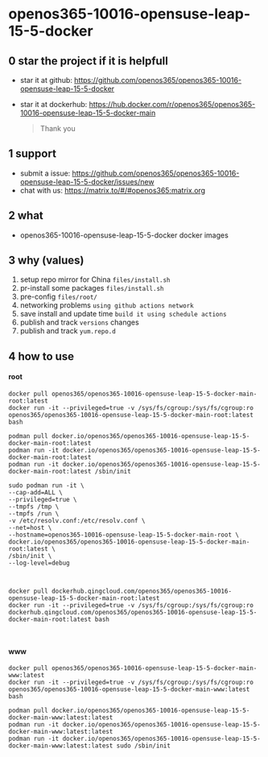 # openos365-10016-opensuse-leap-15-5-docker

## 0 star the project if it is helpfull

* star it at github: https://github.com/openos365/openos365-10016-opensuse-leap-15-5-docker
* star it at dockerhub: https://hub.docker.com/r/openos365/openos365-10016-opensuse-leap-15-5-docker-main

  > Thank you

## 1 support

* submit a issue: https://github.com/openos365/openos365-10016-opensuse-leap-15-5-docker/issues/new
* chat with us: https://matrix.to/#/#openos365:matrix.org

## 2 what

* openos365-10016-opensuse-leap-15-5-docker docker images
  
## 3 why (values)

1. setup repo mirror for China `files/install.sh`
1. pr-install some packages `files/install.sh`
1. pre-config `files/root/`
1. networking problems `using github actions network`
1. save install and update time `build it using schedule actions`
1. publish and track `versions` changes
1. publish and track `yum.repo.d`

## 4 how to use

#### root
```
docker pull openos365/openos365-10016-opensuse-leap-15-5-docker-main-root:latest
docker run -it --privileged=true -v /sys/fs/cgroup:/sys/fs/cgroup:ro openos365/openos365-10016-opensuse-leap-15-5-docker-main-root:latest bash

podman pull docker.io/openos365/openos365-10016-opensuse-leap-15-5-docker-main-root:latest
podman run -it docker.io/openos365/openos365-10016-opensuse-leap-15-5-docker-main-root:latest
podman run -it docker.io/openos365/openos365-10016-opensuse-leap-15-5-docker-main-root:latest /sbin/init

sudo podman run -it \
--cap-add=ALL \
--privileged=true \
--tmpfs /tmp \
--tmpfs /run \
-v /etc/resolv.conf:/etc/resolv.conf \
--net=host \
--hostname=openos365-10016-opensuse-leap-15-5-docker-main-root \
docker.io/openos365/openos365-10016-opensuse-leap-15-5-docker-main-root:latest \
/sbin/init \
--log-level=debug



docker pull dockerhub.qingcloud.com/openos365/openos365-10016-opensuse-leap-15-5-docker-main-root:latest
docker run -it --privileged=true -v /sys/fs/cgroup:/sys/fs/cgroup:ro dockerhub.qingcloud.com/openos365/openos365-10016-opensuse-leap-15-5-docker-main-root:latest bash



```
#### www

```
docker pull openos365/openos365-10016-opensuse-leap-15-5-docker-main-www:latest
docker run -it --privileged=true -v /sys/fs/cgroup:/sys/fs/cgroup:ro openos365/openos365-10016-opensuse-leap-15-5-docker-main-www:latest bash

podman pull docker.io/openos365/openos365-10016-opensuse-leap-15-5-docker-main-www:latest:latest
podman run -it docker.io/openos365/openos365-10016-opensuse-leap-15-5-docker-main-www:latest:latest
podman run -it docker.io/openos365/openos365-10016-opensuse-leap-15-5-docker-main-www:latest:latest sudo /sbin/init




```
